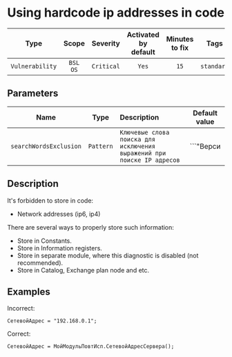 # Using hardcode ip addresses in code

| Type | Scope | Severity | Activated<br/>by default | Minutes<br/>to fix | Tags |
| :-: | :-: | :-: | :-: | :-: | :-: |
| `Vulnerability` | `BSL`<br/>`OS` | `Critical` | `Yes` | `15` | `standard` |

## Parameters 

| Name | Type | Description | Default value |
| :-: | :-: | :-- | :-: |
| `searchWordsExclusion` | `Pattern` | ```Ключевые слова поиска для исключения выражений при поиске IP адресов``` | ```"Верси|Version|ЗапуститьПриложение|RunApp|Пространств|Namespace|Драйвер|Driver"``` |

<!-- Блоки выше заполняются автоматически, не трогать -->
## Description
<!-- Описание диагностики заполняется вручную. Необходимо понятным языком описать смысл и схему работу -->

It's forbidden to store in code:
* Network addresses (ip6, ip4)

There are several ways to properly store such information:
* Store in Constants.
* Store in Information registers.
* Store in separate module, where this diagnostic is disabled (not recommended).
* Store in Catalog, Exchange plan node and etc.

## Examples
<!-- В данном разделе приводятся примеры, на которые диагностика срабатывает, а также можно привести пример, как можно исправить ситуацию -->

Incorrect:
```bsl
СетевойАдрес = "192.168.0.1";
```

Correct:
```bsl
СетевойАдрес = МойМодульПовтИсп.СетевойАдресСервера();
```